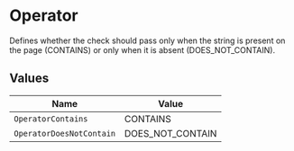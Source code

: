 # Operator

Defines whether the check should pass only when the string is present on the page (CONTAINS) or only when it is absent (DOES_NOT_CONTAIN).


## Values

| Name                     | Value                    |
| ------------------------ | ------------------------ |
| `OperatorContains`       | CONTAINS                 |
| `OperatorDoesNotContain` | DOES_NOT_CONTAIN         |